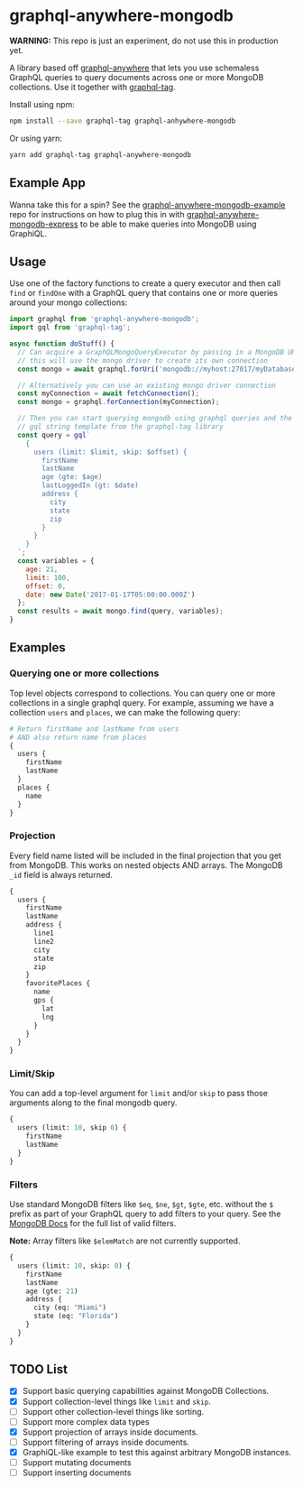 # graphql-anywhere-mongodb

**WARNING:** This repo is just an experiment, do not use this in production yet.

A library based off [graphql-anywhere](https://github.com/apollographql/graphql-anywhere) that lets you use schemaless GraphQL queries to query documents across one or more MongoDB collections. Use it together with [graphql-tag](https://github.com/apollographql/graphql-tag).

Install using npm:

```sh
npm install --save graphql-tag graphql-anhywhere-mongodb
```

Or using yarn:

```sh
yarn add graphql-tag graphql-anywhere-mongodb
```

## Example App

Wanna take this for a spin? See the [graphql-anywhere-mongodb-example](https://github.com/dflor003/graphql-anywhere-mongodb-example) repo for instructions on how to plug this in with [graphql-anywhere-mongodb-express](https://github.com/dflor003/graphql-anywhere-mongodb-express) to be able to make queries into MongoDB using GraphiQL.

## Usage

Use one of the factory functions to create a query executor and then call `find` or `findOne` with a GraphQL query that contains one or more queries around your mongo collections:

```js
import graphql from 'graphql-anywhere-mongodb';
import gql from 'graphql-tag';

async function doStuff() {
  // Can acquire a GraphQLMongoQueryExecutor by passing in a MongoDB URI
  // this will use the mongo driver to create its own connection
  const mongo = await graphql.forUri('mongodb://myhost:27017/myDatabase');

  // Alternatively you can use an existing mongo driver connection
  const myConnection = await fetchConnection();
  const mongo = graphql.forConnection(myConnection);

  // Then you can start querying mongodb using graphql queries and the
  // gql string template from the graphql-tag library
  const query = gql`
    {
      users (limit: $limit, skip: $offset) {
        firstName
        lastName
        age (gte: $age)
        lastLoggedIn (gt: $date)
        address {
          city
          state
          zip
        }
      }
    }
  `;
  const variables = {
    age: 21,
    limit: 100,
    offset: 0,
    date: new Date('2017-01-17T05:00:00.000Z')
  };
  const results = await mongo.find(query, variables);
}
```

## Examples

### Querying one or more collections

Top level objects correspond to collections. You can query one or more collections in a single graphql query. For example, assuming we have a collection `users` and `places`, we can make the following query:

```graphql
# Return firstName and lastName from users
# AND also return name from places
{
  users {
    firstName
    lastName
  }
  places {
    name
  }
}
```

### Projection

Every field name listed will be included in the final projection that you get from MongoDB. This works on nested objects AND arrays. The MongoDB `_id` field is always returned.

```graphql
{
  users {
    firstName
    lastName
    address {
      line1
      line2
      city
      state
      zip
    }
    favoritePlaces {
      name
      gps {
        lat
        lng
      }
    }
  }
}
```

### Limit/Skip

You can add a top-level argument for `limit` and/or `skip` to pass those arguments along to the final mongodb query.

```graphql
{
  users (limit: 10, skip 0) {
    firstName
    lastName
  }
}
```

### Filters

Use standard MongoDB filters like `$eq`, `$ne`, `$gt`, `$gte`, etc. without the `$` prefix as part of your GraphQL query to add filters to your query. See the [MongoDB Docs](https://docs.mongodb.com/manual/reference/operator/query/) for the full list of valid filters.

**Note:** Array filters like `$elemMatch` are not currently supported.

```graphql
{
  users (limit: 10, skip: 0) {
    firstName
    lastName
    age (gte: 21)
    address {
      city (eq: "Miami")
      state (eq: "Florida")
    }
  }
}
```

## TODO List

- [X] Support basic querying capabilities against MongoDB Collections.
- [X] Support collection-level things like `limit` and `skip`.
- [ ] Support other collection-level things like sorting.
- [ ] Support more complex data types
- [X] Support projection of arrays inside documents.
- [ ] Support filtering of arrays inside documents.
- [X] GraphiQL-like example to test this against arbitrary MongoDB instances.
- [ ] Support mutating documents
- [ ] Support inserting documents
